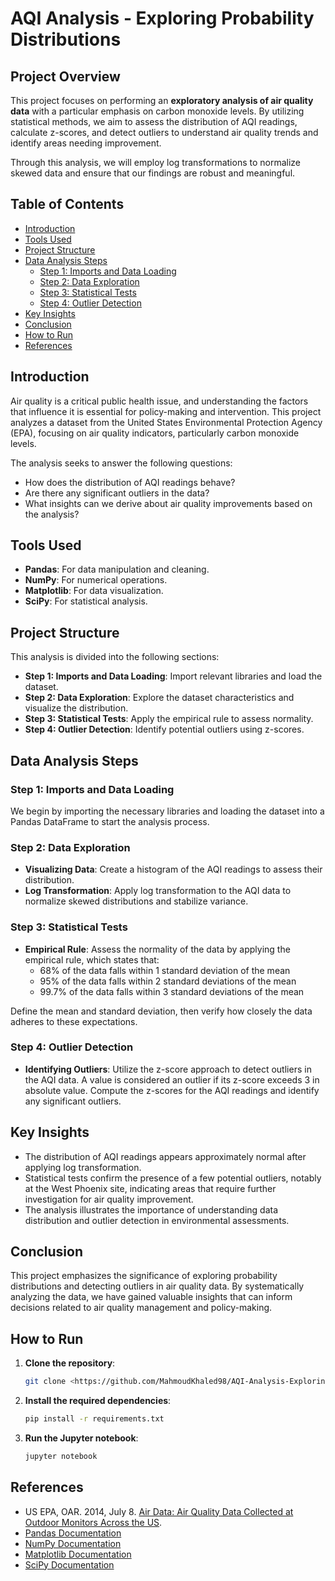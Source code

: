 # AQI Analysis - Exploring Probability Distributions

## Project Overview

This project focuses on performing an **exploratory analysis of air quality data** with a particular emphasis on carbon monoxide levels. By utilizing statistical methods, we aim to assess the distribution of AQI readings, calculate z-scores, and detect outliers to understand air quality trends and identify areas needing improvement.

Through this analysis, we will employ log transformations to normalize skewed data and ensure that our findings are robust and meaningful.

## Table of Contents

- [Introduction](#introduction)
- [Tools Used](#tools-used)
- [Project Structure](#project-structure)
- [Data Analysis Steps](#data-analysis-steps)
  - [Step 1: Imports and Data Loading](#step-1-imports-and-data-loading)
  - [Step 2: Data Exploration](#step-2-data-exploration)
  - [Step 3: Statistical Tests](#step-3-statistical-tests)
  - [Step 4: Outlier Detection](#step-4-outlier-detection)
- [Key Insights](#key-insights)
- [Conclusion](#conclusion)
- [How to Run](#how-to-run)
- [References](#references)

## Introduction

Air quality is a critical public health issue, and understanding the factors that influence it is essential for policy-making and intervention. This project analyzes a dataset from the United States Environmental Protection Agency (EPA), focusing on air quality indicators, particularly carbon monoxide levels.

The analysis seeks to answer the following questions:

- How does the distribution of AQI readings behave?
- Are there any significant outliers in the data?
- What insights can we derive about air quality improvements based on the analysis?

## Tools Used

- **Pandas**: For data manipulation and cleaning.
- **NumPy**: For numerical operations.
- **Matplotlib**: For data visualization.
- **SciPy**: For statistical analysis.

## Project Structure

This analysis is divided into the following sections:

- **Step 1: Imports and Data Loading**: Import relevant libraries and load the dataset.
- **Step 2: Data Exploration**: Explore the dataset characteristics and visualize the distribution.
- **Step 3: Statistical Tests**: Apply the empirical rule to assess normality.
- **Step 4: Outlier Detection**: Identify potential outliers using z-scores.

## Data Analysis Steps

### Step 1: Imports and Data Loading

We begin by importing the necessary libraries and loading the dataset into a Pandas DataFrame to start the analysis process.

### Step 2: Data Exploration

- **Visualizing Data**: Create a histogram of the AQI readings to assess their distribution.
- **Log Transformation**: Apply log transformation to the AQI data to normalize skewed distributions and stabilize variance.

### Step 3: Statistical Tests

- **Empirical Rule**: Assess the normality of the data by applying the empirical rule, which states that:
  - 68% of the data falls within 1 standard deviation of the mean
  - 95% of the data falls within 2 standard deviations of the mean
  - 99.7% of the data falls within 3 standard deviations of the mean

Define the mean and standard deviation, then verify how closely the data adheres to these expectations.

### Step 4: Outlier Detection

- **Identifying Outliers**: Utilize the z-score approach to detect outliers in the AQI data. A value is considered an outlier if its z-score exceeds 3 in absolute value. Compute the z-scores for the AQI readings and identify any significant outliers.

## Key Insights

- The distribution of AQI readings appears approximately normal after applying log transformation.
- Statistical tests confirm the presence of a few potential outliers, notably at the West Phoenix site, indicating areas that require further investigation for air quality improvement.
- The analysis illustrates the importance of understanding data distribution and outlier detection in environmental assessments.

## Conclusion

This project emphasizes the significance of exploring probability distributions and detecting outliers in air quality data. By systematically analyzing the data, we have gained valuable insights that can inform decisions related to air quality management and policy-making.

## How to Run

1. **Clone the repository**:

    ```bash
    git clone <https://github.com/MahmoudKhaled98/AQI-Analysis-Exploring-Probability-Distributions.git>
    ```

2. **Install the required dependencies**:

    ```bash
    pip install -r requirements.txt
    ```

3. **Run the Jupyter notebook**:

    ```bash
    jupyter notebook
    ```

## References

- US EPA, OAR. 2014, July 8. [Air Data: Air Quality Data Collected at Outdoor Monitors Across the US](https://www.epa.gov/outdoor-air-quality-data).
- [Pandas Documentation](https://pandas.pydata.org/)
- [NumPy Documentation](https://numpy.org/)
- [Matplotlib Documentation](https://matplotlib.org/)
- [SciPy Documentation](https://www.scipy.org/)
